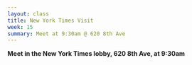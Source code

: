 ```yaml
---
layout: class
title: New York Times Visit
week: 15
summary: Meet at 9:30am @ 620 8th Ave
---
```


**Meet in the New York Times lobby, 620 8th Ave, at 9:30am**